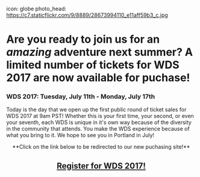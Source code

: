 icon: globe
photo_head: https://c7.staticflickr.com/9/8889/28673994110_e11aff59b3_c.jpg

# Are you ready to join us for an *amazing* adventure next summer? A limited number of tickets for WDS 2017 are now available for puchase!

<div class="zig-zags_blue"></div>

### WDS 2017: Tuesday, July 11th - Monday, July 17th

Today is the day that we open up the first public round of ticket sales for WDS 2017 at 9am PST! Whether this is your first time, your second, or even your seventh, each WDS is unique in it's own way because of the diversity in the community that attends. You make the WDS experience because of what you bring to it. We hope to see you in Portland in July! 

<center>**Click on the link below to be redirected to our new puchasing site!**</center>

## <center><a href="https://2017.worlddominationsummit.com/" target="blank"> Register for WDS 2017!</a></center>


